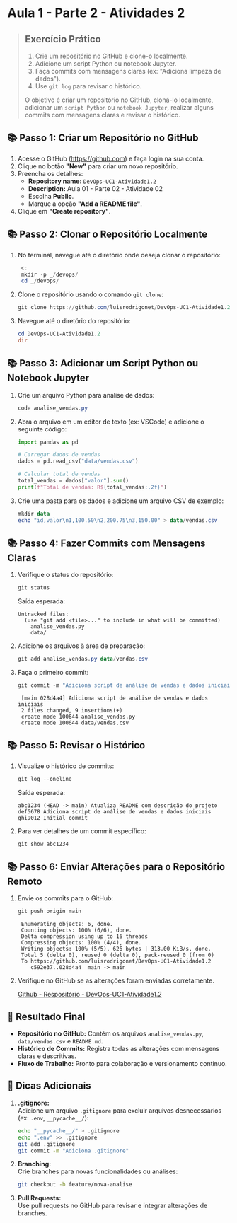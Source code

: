 # Aula 1 - Parte 2 - Atividades 2
> ## Exercício Prático
> 1. Crie um repositório no GitHub e clone-o localmente.
> 2. Adicione um script Python ou notebook Jupyter.
> 3. Faça commits com mensagens claras (ex: "Adiciona limpeza de dados").
> 4. Use `git log` para revisar o histórico.
> 
> O objetivo é criar um repositório no GitHub, cloná-lo localmente, adicionar um `script Python` ou `notebook Jupyter`, realizar alguns commits com mensagens claras e revisar o histórico.

## :books: **Passo 1: Criar um Repositório no GitHub**

1. Acesse o GitHub (https://github.com) e faça login na sua conta.
2. Clique no botão **"New"** para criar um novo repositório.
3. Preencha os detalhes:
   - **Repository name:** `DevOps-UC1-Atividade1.2`
   - **Description:** Aula 01 - Parte 02 - Atividade 02
   - Escolha **Public**.
   - Marque a opção **"Add a README file"**.
4. Clique em **"Create repository"**.

## :books: **Passo 2: Clonar o Repositório Localmente**

1. No terminal, navegue até o diretório onde deseja clonar o repositório:

   ```powershell
    c:
    mkdir -p _/devops/
    cd _/devops/
   ```

2. Clone o repositório usando o comando `git clone`:
   ```powershell
   git clone https://github.com/luisrodrigonet/DevOps-UC1-Atividade1.2
   ```

3. Navegue até o diretório do repositório:
   ```powershell
   cd DevOps-UC1-Atividade1.2
   dir
   ```

## :books: **Passo 3: Adicionar um Script Python ou Notebook Jupyter**

1. Crie um arquivo Python para análise de dados:
   ```powershell
   code analise_vendas.py
   ```

2. Abra o arquivo em um editor de texto (ex: VSCode) e adicione o seguinte código:
   ```python
   import pandas as pd

   # Carregar dados de vendas
   dados = pd.read_csv("data/vendas.csv")

   # Calcular total de vendas
   total_vendas = dados["valor"].sum()
   print(f"Total de vendas: R${total_vendas:.2f}")
   ```

3. Crie uma pasta para os dados e adicione um arquivo CSV de exemplo:
   ```powershell
   mkdir data
   echo "id,valor\n1,100.50\n2,200.75\n3,150.00" > data/vendas.csv
   ```

## :books: **Passo 4: Fazer Commits com Mensagens Claras**

1. Verifique o status do repositório:
   ```powershell
   git status
   ```

   Saída esperada:
   ```
   Untracked files:
     (use "git add <file>..." to include in what will be committed)
       analise_vendas.py
       data/
   ```
2. Adicione os arquivos à área de preparação:
   ```powershell
   git add analise_vendas.py data/vendas.csv
   ```

3. Faça o primeiro commit:
   ```powershell
   git commit -m "Adiciona script de análise de vendas e dados iniciais"
   ```

    ```text
     [main 028d4a4] Adiciona script de análise de vendas e dados iniciais
     2 files changed, 9 insertions(+)
     create mode 100644 analise_vendas.py
     create mode 100644 data/vendas.csv
    ```
## :books: **Passo 5: Revisar o Histórico**

1. Visualize o histórico de commits:
   ```powershell
   git log --oneline
   ```

   Saída esperada:
   ```text
   abc1234 (HEAD -> main) Atualiza README com descrição do projeto
   def5678 Adiciona script de análise de vendas e dados iniciais
   ghi9012 Initial commit
   ```

2. Para ver detalhes de um commit específico:
   ```powershell
   git show abc1234
   ```

## :books: **Passo 6: Enviar Alterações para o Repositório Remoto**

1. Envie os commits para o GitHub:
   ```powershell
   git push origin main
   ```
   
   ```text
    Enumerating objects: 6, done.
    Counting objects: 100% (6/6), done.
    Delta compression using up to 16 threads
    Compressing objects: 100% (4/4), done.
    Writing objects: 100% (5/5), 626 bytes | 313.00 KiB/s, done.
    Total 5 (delta 0), reused 0 (delta 0), pack-reused 0 (from 0)
    To https://github.com/luisrodrigonet/DevOps-UC1-Atividade1.2
       c592e37..028d4a4  main -> main
   
   ```

2. Verifique no GitHub se as alterações foram enviadas corretamente.

    [Github - Respositório - DevOps-UC1-Atividade1.2](https://github.com/luisrodrigonet/DevOps-UC1-Atividade1.2)
    

## :bookmark: **Resultado Final**

- **Repositório no GitHub:** Contém os arquivos `analise_vendas.py`, `data/vendas.csv` e `README.md`.
- **Histórico de Commits:** Registra todas as alterações com mensagens claras e descritivas.
- **Fluxo de Trabalho:** Pronto para colaboração e versionamento contínuo.

## :dart: **Dicas Adicionais**

1. **.gitignore:**  
   Adicione um arquivo `.gitignore` para excluir arquivos desnecessários (ex: `.env`, `__pycache__/`):
   ```bash
   echo "__pycache__/" > .gitignore
   echo ".env" >> .gitignore
   git add .gitignore
   git commit -m "Adiciona .gitignore"
   ```

2. **Branching:**  
   Crie branches para novas funcionalidades ou análises:
   ```bash
   git checkout -b feature/nova-analise
   ```

3. **Pull Requests:**  
   Use pull requests no GitHub para revisar e integrar alterações de branches.





